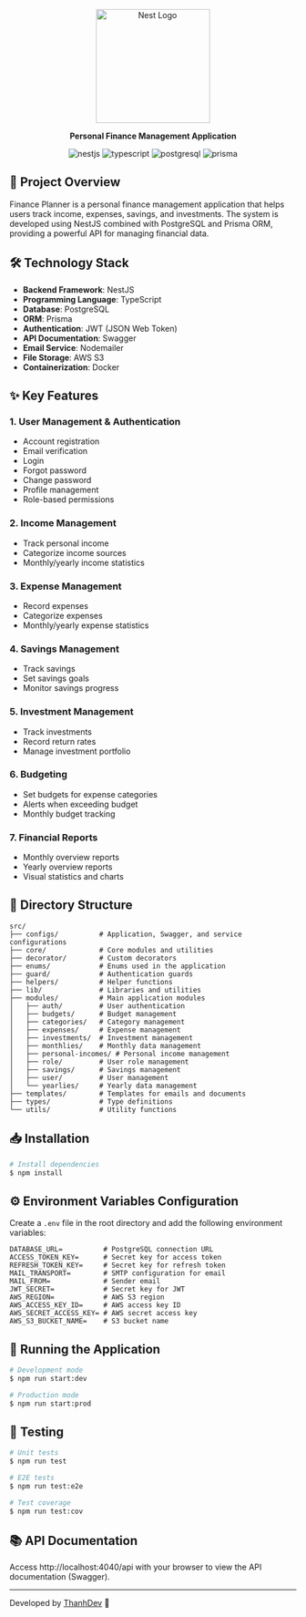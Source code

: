 <p align="center">
  <a href="http://nestjs.com/" target="blank"><img src="https://nestjs.com/img/logo-small.svg" width="200" alt="Nest Logo" /></a>
</p>

<p align="center">
  <b>Personal Finance Management Application</b>
</p>

<div align="center">
  <img src="https://img.shields.io/badge/nestjs-E0234E?style=for-the-badge&logo=nestjs&logoColor=white" alt="nestjs" />
  <img src="https://img.shields.io/badge/-TypeScript-black?style=for-the-badge&logoColor=white&logo=typescript&color=3178C6" alt="typescript" />
  <img src="https://img.shields.io/badge/postgresql-4169e1?style=for-the-badge&logo=postgresql&logoColor=white" alt="postgresql" />
  <img src="https://img.shields.io/badge/Prisma-3982CE?style=for-the-badge&logo=Prisma&logoColor=white" alt="prisma" />
</div>

## 📝 Project Overview

Finance Planner is a personal finance management application that helps users track income, expenses, savings, and investments. The system is developed using NestJS combined with PostgreSQL and Prisma ORM, providing a powerful API for managing financial data.

## 🛠️ Technology Stack

- **Backend Framework**: NestJS
- **Programming Language**: TypeScript
- **Database**: PostgreSQL
- **ORM**: Prisma
- **Authentication**: JWT (JSON Web Token)
- **API Documentation**: Swagger
- **Email Service**: Nodemailer
- **File Storage**: AWS S3
- **Containerization**: Docker

## ✨ Key Features

### 1. User Management & Authentication

- Account registration
- Email verification
- Login
- Forgot password
- Change password
- Profile management
- Role-based permissions

### 2. Income Management

- Track personal income
- Categorize income sources
- Monthly/yearly income statistics

### 3. Expense Management

- Record expenses
- Categorize expenses
- Monthly/yearly expense statistics

### 4. Savings Management

- Track savings
- Set savings goals
- Monitor savings progress

### 5. Investment Management

- Track investments
- Record return rates
- Manage investment portfolio

### 6. Budgeting

- Set budgets for expense categories
- Alerts when exceeding budget
- Monthly budget tracking

### 7. Financial Reports

- Monthly overview reports
- Yearly overview reports
- Visual statistics and charts

## 📁 Directory Structure

```
src/
├── configs/          # Application, Swagger, and service configurations
├── core/             # Core modules and utilities
├── decorator/        # Custom decorators
├── enums/            # Enums used in the application
├── guard/            # Authentication guards
├── helpers/          # Helper functions
├── lib/              # Libraries and utilities
├── modules/          # Main application modules
│   ├── auth/         # User authentication
│   ├── budgets/      # Budget management
│   ├── categories/   # Category management
│   ├── expenses/     # Expense management
│   ├── investments/  # Investment management
│   ├── monthlies/    # Monthly data management
│   ├── personal-incomes/ # Personal income management
│   ├── role/         # User role management
│   ├── savings/      # Savings management
│   ├── user/         # User management
│   └── yearlies/     # Yearly data management
├── templates/        # Templates for emails and documents
├── types/            # Type definitions
└── utils/            # Utility functions
```

## 📥 Installation

```bash
# Install dependencies
$ npm install
```

## ⚙️ Environment Variables Configuration

Create a `.env` file in the root directory and add the following environment variables:

```env
DATABASE_URL=          # PostgreSQL connection URL
ACCESS_TOKEN_KEY=      # Secret key for access token
REFRESH_TOKEN_KEY=     # Secret key for refresh token
MAIL_TRANSPORT=        # SMTP configuration for email
MAIL_FROM=             # Sender email
JWT_SECRET=            # Secret key for JWT
AWS_REGION=            # AWS S3 region
AWS_ACCESS_KEY_ID=     # AWS access key ID
AWS_SECRET_ACCESS_KEY= # AWS secret access key
AWS_S3_BUCKET_NAME=    # S3 bucket name
```

## 🚀 Running the Application

```bash
# Development mode
$ npm run start:dev

# Production mode
$ npm run start:prod
```

## 🧪 Testing

```bash
# Unit tests
$ npm run test

# E2E tests
$ npm run test:e2e

# Test coverage
$ npm run test:cov
```

## 📚 API Documentation

Access http://localhost:4040/api with your browser to view the API documentation (Swagger).

---

Developed by [ThanhDev](https://www.facebook.com/thanh.vophuoc.50) 💙
